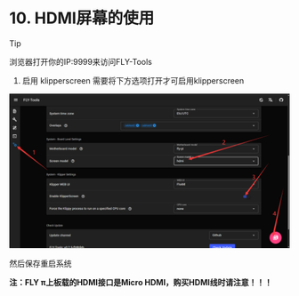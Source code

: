 #  10. HDMI屏幕的使用

> [!TIP]
> 浏览器打开你的IP:9999来访问FLY-Tools

1. 启用 klipperscreen 需要将下方选项打开才可启用klipperscreen

![kp](../../images/boards/fly_pi/hdmi.png)

然后保存重启系统

**注：FLY π上板载的HDMI接口是Micro HDMI，购买HDMI线时请注意！！！**

